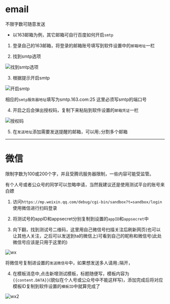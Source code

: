 
# email

不限字数可随意发送

* 以163邮箱为例，其它邮箱可自行百度如何开启`smtp`

1. 登录自己的163邮箱，将登录的邮箱账号填写到软件设置中的`邮箱地址`一栏

2. 找到smtp选项

![找到smtp选项](https://www.hualigs.cn/image/60b77d22aa368.jpg)

3. 根据提示开启smtp

![开启smtp](https://www.hualigs.cn/image/60b77cd61427e.jpg)

相应的`smtp服务器地址`填写为smtp.163.com:25 这里必须写smtp的端口号

4. 开启之后会弹出授权码，复制下来粘贴到软件设置的`邮箱凭证`一栏

![授权码](https://www.hualigs.cn/image/60b77d22a5bb6.jpg)

5. 在`发送地址`添加需要发送提醒的邮箱，可以用`;`分割多个邮箱

---

# 微信

限制字数为100或200个字，并且受腾讯服务器限制，一些内容可能受监管。

有个人号或者公众号的同学可以忽略申请，当然我建议还是使用测试平台的账号来白嫖

1. 访问`https://mp.weixin.qq.com/debug/cgi-bin/sandbox?t=sandbox/login`使用微信进行扫码登录

2. 将测试号的appID和appsecret分别复制到设置的`appID`和`appsecret`中

3. 向下翻，找到测试号二维码，这里用自己微信号扫描关注后刷新网页(也可以让其他人关注，之后可以发送到ta的微信上)可看到自己的昵称和微信号(此处微信号应该是只用于这里的)

![wx](https://www.hualigs.cn/image/60b77f85c5c49.jpg)

将微信号复制进设置的`发送微信号`中，如果想发送多人请用`;`隔开，

4. 在模板消息中,点击新增测试模板，标题随便写，模板内容为`{{content.DATA}}`(貌似在个人号或公众号中不能这样写)，添加完成后将对应模板ID复制到软件设置的`模板ID`中就算完成了

![wx2](https://www.hualigs.cn/image/60b780b029ae5.jpg)